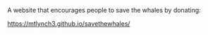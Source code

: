 A website that encourages people to save the whales by donating:

https://mtlynch3.github.io/savethewhales/
